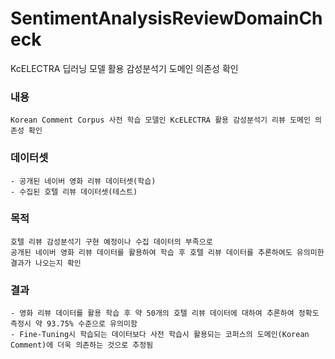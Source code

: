 # SentimentAnalysisReviewDomainCheck
KcELECTRA 딥러닝 모델 활용 감성분석기 도메인 의존성 확인

### 내용
    Korean Comment Corpus 사전 학습 모델인 KcELECTRA 활용 감성분석기 리뷰 도메인 의존성 확인
    
### 데이터셋
    - 공개된 네이버 영화 리뷰 데이터셋(학습)
    - 수집된 호텔 리뷰 데이터셋(테스트)

### 목적
    호텔 리뷰 감성분석기 구현 예정이나 수집 데이터의 부족으로
    공개된 네이버 영화 리뷰 데이터를 활용하여 학습 후 호텔 리뷰 데이터를 추론하여도 유의미한 결과가 나오는지 확인

### 결과
    - 영화 리뷰 데이터를 활용 학습 후 약 50개의 호텔 리뷰 데이터에 대하여 추론하여 정확도 측정시 약 93.75% 수준으로 유의미함
    - Fine-Tuning시 학습되는 데이터보다 사전 학습시 활용되는 코퍼스의 도메인(Korean Comment)에 더욱 의존하는 것으로 추정됨


